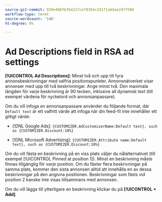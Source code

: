 ```yaml
---
source-git-commit: 029e406fbfb4217ce78364c2d1f1a6dae24ff588
workflow-type: tm+mt
source-wordcount: '146'
ht-degree: 0%

---
```

# Ad Descriptions field in RSA ad settings

**[!UICONTROL Ad Descriptions]:** Minst två och upp till fyra annonsbeskrivningar med valfria positionspunkter. Annonsnätverket visar annonser med upp till två beskrivningar. Ange minst två. Den maximala längden för varje beskrivning är 90 tecken, inklusive all dynamisk text (till exempel värdena för nyckelord och annonsanpassare).

Om du vill infoga en annonsanpassare använder du följande format, där `Default text` är ett valfritt värde att infoga när din feed-fil inte innehåller ett giltigt värde:

* [!DNL Google Ads]: `{CUSTOMIZER.AdCustomizerName:Default text}, such as {CUSTOMIZER.Discount:10%}`

* [!DNL Microsoft Advertising]: `{CUSTOMIZER.Attribute name:Default text}, such as {CUSTOMIZER.Discount:10%}`

Om du vill fästa en beskrivning på en viss plats väljer du nålalternativet (till exempel [!UICONTROL Pinned at position 1]). Minst en beskrivning måste finnas tillgänglig för varje position. Om du fäster flera beskrivningar på samma plats, kommer den sista annonsen alltid att innehålla en av dessa beskrivningar på den angivna positionen. Beskrivningar som fästs vid position 2 kanske inte visas tillsammans med annonsen.

Om du vill lägga till ytterligare en beskrivning klickar du på **[!UICONTROL + Add]**.
